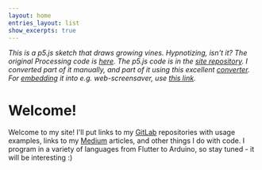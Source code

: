 ```yaml
---
layout: home
entries_layout: list
show_excerpts: true
---
```

<script src="https://cdn.jsdelivr.net/npm/p5@1.5.0/lib/p5.js"></script>
<link rel="stylesheet" href="css/custom.css">
<script type="text/javascript" src="/processing/vines/vine.js"></script>
<script type="text/javascript" src="/processing/vines/flower.js"></script>
<script type="text/javascript" src="/processing/vines/leaf.js"></script>

<div id="sketch-holder">

<script type="text/javascript" src="/processing/vines/growing-vines.js"></script></div>

_This is a p5.js sketch that draws growing vines. Hypnotizing, isn't it? The original Processing code is [here](https://gitlab.com/dsavir/growing-vines). The p5.js code is in the [site repository](https://github.com/danielle-h/danielle-h.github.io/tree/main/docs/processing/vines). I converted part of it manually, and part of it using this excellent
[converter](https://dkessner.github.io/processing-p5-convert/). For [embedding](/utilities/2022/12/27/embed-iframe.html) it into e.g. web-screensaver, use [this link](/embed/vines/?fullscreen=true&maxVines=20)._

# Welcome!

Welcome to my site! I'll put links to my [GitLab](https://gitlab.com/dsavir) repositories with usage examples, links to my [Medium](https://dsavir-h.medium.com/) articles, and other things I do with code. I program in a variety of languages from Flutter to Arduino, so stay tuned - it will be interesting :)



